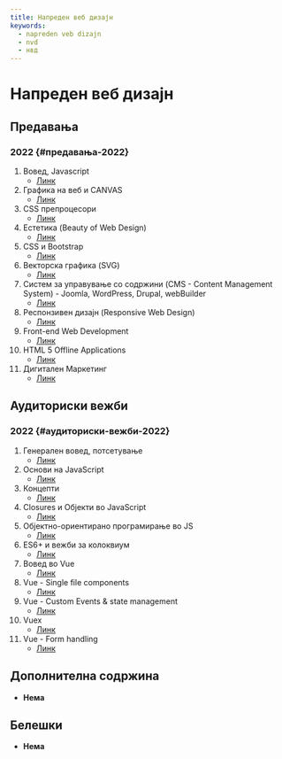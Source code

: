 ```yaml
---
title: Напреден веб дизајн
keywords:
  - napreden veb dizajn
  - nvd
  - нвд
---
```


# Напреден веб дизајн

## Предавања

### 2022 {#предавања-2022}

1. Вовед, Javascript
   - [Линк](https://bbb-lb.finki.ukim.mk/playback/presentation/2.3/ffc5ac298fc0e3279066f3febb396b82b596dac8-1665750490695)
2. Графика на веб и CANVAS
   - [Линк](https://bbb-lb.finki.ukim.mk/playback/presentation/2.3/992dd422ee49ad81b34bc4dc17ed1bf8902a01db-1603194872065?meetingId=992dd422ee49ad81b34bc4dc17ed1bf8902a01db-1603194872065)
3. CSS препроцесори
   - [Линк](https://bbb-lb.finki.ukim.mk/playback/presentation/2.3/fe4421952e470b80e22bf2f91df9a6e329a682f9-1666959233016)
4. Естетика (Beauty of Web Design)
   - [Линк](https://bbb-lb.finki.ukim.mk/playback/presentation/2.3/cea70e8e568c0b0c0b627a8e387465cf1eb4c45e-1667376840813)
5. CSS и Bootstrap
   - [Линк](https://bbb-lb.finki.ukim.mk/playback/presentation/2.3/d920e29a6c08e018199752d1e8ace909fcb06d58-1669983950540)
6. Векторска графика (SVG)
   - [Линк](https://bbb-lb.finki.ukim.mk/playback/presentation/2.3/c25d316d4e672e759acff55fdbc6d851154f6852-1603896939767?meetingId=c25d316d4e672e759acff55fdbc6d851154f6852-1603896939767)
7. Систем за управување со содржини (CMS - Content Management System) - Joomla, WordPress, Drupal, webBuilder
   - [Линк](https://bbb-lb.finki.ukim.mk/playback/presentation/2.3/23626c7ddd6412dba51090d789cc438cb1a4884f-1608040402807?meetingId=23626c7ddd6412dba51090d789cc438cb1a4884f-1608040402807)
8. Респонзивен дизајн (Responsive Web Design)
   - [Линк](https://bbb-lb.finki.ukim.mk/playback/presentation/2.3/9b706ebbf1829897e076b87a959bc11ce978020f-1671004670306)
9. Front-end Web Development
   - [Линк](https://bbb-lb.finki.ukim.mk/playback/presentation/2.3/f91397dcef9ed8090070184f927c8a3269735f70-1670399412909)
10. HTML 5 Offline Applications
    - [Линк](https://bbb-lb.finki.ukim.mk/playback/presentation/2.3/5603c658761ef3ce5a2e3ef8c1500449309508f7-1672214361352)
11. Дигитален Маркетинг
    - [Линк](https://bbb-lb.finki.ukim.mk/playback/presentation/2.3/74075b583708e7d063187442321eb49876b8e72f-1608644711289?meetingId=74075b583708e7d063187442321eb49876b8e72f-1608644711289)

## Аудиториски вежби

### 2022 {#аудиториски-вежби-2022}

1. Генерален вовед, потсетување
   - [Линк](https://bbb-lb.finki.ukim.mk/playback/presentation/2.3/6a6cdfb69b6590d5c53a431296a50e0b1790d52c-1665759651381)
2. Основи на JavaScript
   - [Линк](https://bbb-lb.finki.ukim.mk/playback/presentation/2.3/aac893433ae4b60dd1fcd54f20247df73cd00d0c-1665997162315)
3. Концепти
   - [Линк](https://bbb-lb.finki.ukim.mk/playback/presentation/2.3/0594094ab8a055e54373b96fad9c7458f7634291-1666968279033)
4. Closures и Објекти во JavaScript
   - [Линк](https://bbb-lb.finki.ukim.mk/playback/presentation/2.3/322c2c75757b42af49f5609bda9fe6d1e507b204-1667575960993)
5. Објектно-ориентирано програмирање во JS
   - [Линк](https://bbb-lb.finki.ukim.mk/playback/presentation/2.3/aa9a64da8f88edd0f66ebe2db9c41dfe4d36ee70-1668181696823)
6. ES6+ и вежби за колоквиум
   - [Линк](https://bbb-lb.finki.ukim.mk/playback/presentation/2.3/02092ac642fe91deaa392de195ccf2d16ebad8c2-1668792496364)
7. Вовед во Vue
   - [Линк](https://bbb-lb.finki.ukim.mk/playback/presentation/2.3/144dd1e1f75a9bd0e73bc6497d71f650845c4b64-1669995132337)
8. Vue - Single file components
   - [Линк](https://bbb-lb.finki.ukim.mk/playback/presentation/2.3/bc84c353ecda8b7404678a95bd723e7cee735aa7-1670601096350)
9. Vue - Custom Events & state management
   - [Линк](https://bbb-lb.finki.ukim.mk/playback/presentation/2.3/33fe6992c09563d3c3222da31c5786fb0721043b-1671205774257)
10. Vuex
    - [Линк](https://bbb-lb.finki.ukim.mk/playback/presentation/2.3/b7c65617d9ba9f76fdbda17f711221e1d4e12975-1671808754657)
11. Vue - Form handling
    - [Линк](https://bbb-lb.finki.ukim.mk/playback/presentation/2.3/65a76ad5eeaba3d766e7d6fcfb13853ca29e1850-1672415363747)

## Дополнителна содржина

- **Нема**

## Белешки

- **Нема**

